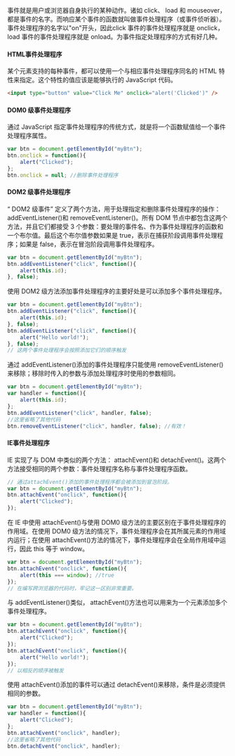 事件就是用户或浏览器自身执行的某种动作。诸如 click、 load 和 mouseover，都是事件的名字。而响应某个事件的函数就叫做事件处理程序（或事件侦听器）。事件处理程序的名字以"on"开头，因此click 事件的事件处理程序就是 onclick， load 事件的事件处理程序就是 onload。为事件指定处理程序的方式有好几种。

#### HTML事件处理程序

某个元素支持的每种事件，都可以使用一个与相应事件处理程序同名的 HTML 特性来指定。这个特性的值应该是能够执行的 JavaScript 代码。

```html
<input type="button" value="Click Me" onclick="alert('Clicked')" />
```

#### DOM0 级事件处理程序

通过 JavaScript 指定事件处理程序的传统方式，就是将一个函数赋值给一个事件处理程序属性。

```js
var btn = document.getElementById("myBtn");
btn.onclick = function(){
    alert("Clicked");
};
btn.onclick = null; //删除事件处理程序
```

#### DOM2 级事件处理程序

“ DOM2 级事件” 定义了两个方法，用于处理指定和删除事件处理程序的操作： addEventListener\(\)和 removeEventListener\(\)。所有 DOM 节点中都包含这两个方法，并且它们都接受 3 个参数：要处理的事件名、作为事件处理程序的函数和一个布尔值。最后这个布尔值参数如果是 true，表示在捕获阶段调用事件处理程序；如果是 false，表示在冒泡阶段调用事件处理程序。

```js
var btn = document.getElementById("myBtn");
btn.addEventListener("click", function(){
    alert(this.id);
}, false);
```

使用 DOM2 级方法添加事件处理程序的主要好处是可以添加多个事件处理程序。

```js
var btn = document.getElementById("myBtn");
btn.addEventListener("click", function(){
    alert(this.id);
}, false);
btn.addEventListener("click", function(){
    alert("Hello world!");
}, false);
// 这两个事件处理程序会按照添加它们的顺序触发
```

通过 addEventListener\(\)添加的事件处理程序只能使用 removeEventListener\(\)来移除；移除时传入的参数与添加处理程序时使用的参数相同。

```js
var btn = document.getElementById("myBtn");
var handler = function(){
    alert(this.id);
};
btn.addEventListener("click", handler, false);
//这里省略了其他代码
btn.removeEventListener("click", handler, false); //有效！
```

#### IE事件处理程序

IE 实现了与 DOM 中类似的两个方法： attachEvent\(\)和 detachEvent\(\)。这两个方法接受相同的两个参数：事件处理程序名称与事件处理程序函数。

```js
// 通过attachEvent()添加的事件处理程序都会被添加到冒泡阶段。
var btn = document.getElementById("myBtn");
btn.attachEvent("onclick", function(){
    alert("Clicked");
});
```

在 IE 中使用 attachEvent\(\)与使用 DOM0 级方法的主要区别在于事件处理程序的作用域。在使用 DOM0 级方法的情况下，事件处理程序会在其所属元素的作用域内运行；在使用 attachEvent\(\)方法的情况下，事件处理程序会在全局作用域中运行，因此 this 等于 window。

```js
var btn = document.getElementById("myBtn");
btn.attachEvent("onclick", function(){
    alert(this === window); //true
});
// 在编写跨浏览器的代码时，牢记这一区别非常重要。
```

与 addEventListener\(\)类似， attachEvent\(\)方法也可以用来为一个元素添加多个事件处理程序。

```js
var btn = document.getElementById("myBtn");
btn.attachEvent("onclick", function(){
    alert("Clicked");
});
btn.attachEvent("onclick", function(){
    alert("Hello world!");
});
// 以相反的顺序被触发
```

使用 attachEvent\(\)添加的事件可以通过 detachEvent\(\)来移除，条件是必须提供相同的参数。

```js
var btn = document.getElementById("myBtn");
var handler = function(){
    alert("Clicked");
};
btn.attachEvent("onclick", handler);
//这里省略了其他代码
btn.detachEvent("onclick", handler);
```



